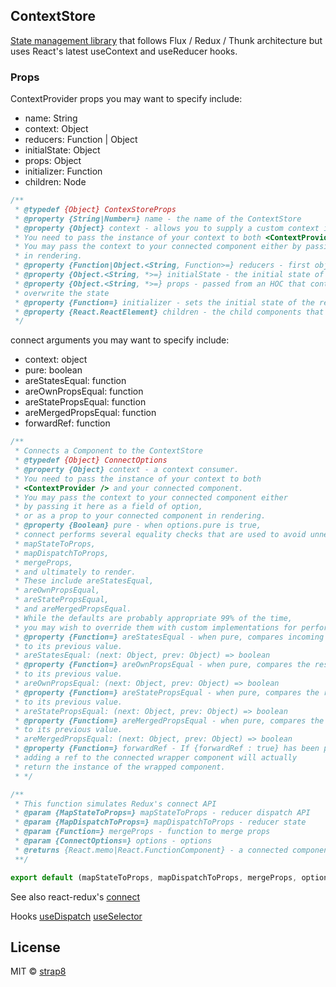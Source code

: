 ## ContextStore

[State management library](https://github.com/strap8/resurrection) that follows Flux / Redux / Thunk architecture but uses React's latest useContext and useReducer hooks.

### Props
ContextProvider props you may want to specify include:
  - name: String
  - context: Object
  - reducers: Function | Object
  - initialState: Object
  - props: Object
  - initializer: Function
  - children: Node
```js
/**
 * @typedef {Object} ContexStoreProps
 * @property {String|Number=} name - the name of the ContextStore
 * @property {Object} context - allows you to supply a custom context instance to be used by resurrection.
 * You need to pass the instance of your context to both <ContextProvider /> and your connected component.
 * You may pass the context to your connected component either by passing it here as a field of option, or as a prop to your connected component
 * in rendering.
 * @property {Function|Object.<String, Function>=} reducers - first object to compare
 * @property {Object.<String, *>=} initialState - the initial state of the reducer
 * @property {Object.<String, *>=} props - passed from an HOC that controls the state of the store use this if you want prop changes to
 * overwrite the state
 * @property {Function=} initializer - sets the initial state of the reducer
 * @property {React.ReactElement} children - the child components that will consume the store
 */
```

connect arguments you may want to specify include:
  - context: object
  - pure: boolean
  - areStatesEqual: function
  - areOwnPropsEqual: function
  - areStatePropsEqual: function
  - areMergedPropsEqual: function
  - forwardRef: function
```js
/**
 * Connects a Component to the ContextStore
 * @typedef {Object} ConnectOptions
 * @property {Object} context - a context consumer.
 * You need to pass the instance of your context to both
 * <ContextProvider /> and your connected component.
 * You may pass the context to your connected component either
 * by passing it here as a field of option,
 * or as a prop to your connected component in rendering.
 * @property {Boolean} pure - when options.pure is true,
 * connect performs several equality checks that are used to avoid unnecessary calls to
 * mapStateToProps,
 * mapDispatchToProps,
 * mergeProps,
 * and ultimately to render.
 * These include areStatesEqual,
 * areOwnPropsEqual,
 * areStatePropsEqual,
 * and areMergedPropsEqual.
 * While the defaults are probably appropriate 99% of the time,
 * you may wish to override them with custom implementations for performance or other reasons.
 * @property {Function=} areStatesEqual - when pure, compares incoming store state
 * to its previous value.
 * areStatesEqual: (next: Object, prev: Object) => boolean
 * @property {Function=} areOwnPropsEqual - when pure, compares the result of ownProps
 * to its previous value.
 * areOwnPropsEqual: (next: Object, prev: Object) => boolean
 * @property {Function=} areStatePropsEqual - when pure, compares the result of mapStateToProps
 * to its previous value.
 * areStatePropsEqual: (next: Object, prev: Object) => boolean
 * @property {Function=} areMergedPropsEqual - when pure, compares the result of mergeProps
 * to its previous value.
 * areMergedPropsEqual: (next: Object, prev: Object) => boolean
 * @property {Function=} forwardRef - If {forwardRef : true} has been passed to connect,
 * adding a ref to the connected wrapper component will actually
 * return the instance of the wrapped component.
 * */

/**
 * This function simulates Redux's connect API
 * @param {MapStateToProps=} mapStateToProps - reducer dispatch API
 * @param {MapDispatchToProps=} mapDispatchToProps - reducer state
 * @param {Function=} mergeProps - function to merge props
 * @param {ConnectOptions=} options - options
 * @returns {React.memo|React.FunctionComponent} - a connected component
 **/

export default (mapStateToProps, mapDispatchToProps, mergeProps, options)(SomeChildComponent)
```
See also react-redux's [connect](https://react-redux.js.org/api/connect#connect)

Hooks
[useDispatch](https://react-redux.js.org/api/hooks#usedispatch)
[useSelector](https://react-redux.js.org/api/hooks#useselector)

## License

MIT © [strap8](https://github.com/strap8)
